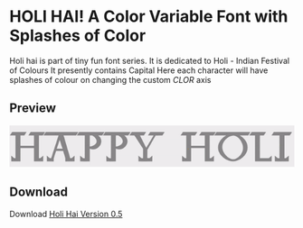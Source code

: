 # HOLI HAI! A Color Variable Font with Splashes of Color 

Holi hai is part of tiny fun font series. It is dedicated to Holi - Indian Festival of Colours
It presently contains Capital 
Here each character will have splashes of colour on changing the custom *CLOR* axis 

## Preview
![HOLI HAI Color Variable Font Preview](public/HAPPY_HOLI.gif)

## Download
Download [Holi Hai Version 0.5](fonts/holihai-fonts-v0.500.zip)
